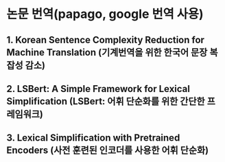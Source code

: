 # 논문 번역(papago, google 번역 사용)

## 1. Korean Sentence Complexity Reduction for Machine Translation (기계번역을 위한 한국어 문장 복잡성 감소)
## 2. LSBert: A Simple Framework for Lexical Simplification (LSBert: 어휘 단순화를 위한 간단한 프레임워크)
## 3. Lexical Simplification with Pretrained Encoders (사전 훈련된 인코더를 사용한 어휘 단순화)